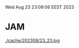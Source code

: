 Wed Aug 23 23:08:06 EEST 2023
# JAM
<a href='./cache/202308/23_23.log'>./cache/202308/23_23.log</a>
